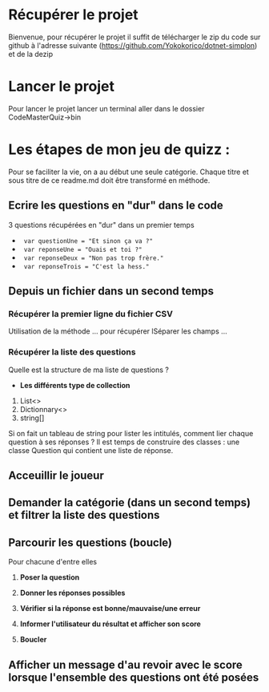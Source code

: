 # Récupérer le projet

Bienvenue, pour récupérer le projet il suffit de télécharger le zip du code sur github à l'adresse suivante (https://github.com/Yokokorico/dotnet-simplon) et de la dezip

# Lancer le projet 

Pour lancer le projet lancer un terminal aller dans le dossier CodeMasterQuiz->bin

# Les étapes de mon jeu de quizz :

Pour se faciliter la vie, on a au début une seule catégorie. Chaque titre et sous titre de ce readme.md doit être transformé en méthode.

## Ecrire les questions en "dur" dans le code

3 questions récupérées en "dur" dans un premier temps
 - ``` var questionUne = "Et sinon ça va ?"```
 - ``` var reponseUne = "Ouais et toi ?"```
 - ``` var reponseDeux = "Non pas trop frère."```
 - ``` var reponseTrois = "C'est la hess."```

## Depuis un fichier dans un second temps

### Récupérer la premier ligne du fichier CSV

Utilisation de la méthode ... pour récupérer lSéparer les champs ...

### Récupérer la liste des questions

Quelle est la structure de ma liste de questions ?
 - **Les différents type de collection**

1. List<>
2. Dictionnary<>
3. string[]

Si on fait un tableau de string pour lister les intitulés, comment lier chaque question à ses réponses ?
Il est temps de construire des classes : une classe Question qui contient une liste de réponse.

## Acceuillir le joueur

## Demander la catégorie (dans un second temps) et filtrer la liste des questions

## Parcourir les questions (boucle)
Pour chacune d'entre elles
1. **Poser la question**

2. **Donner les réponses possibles**

3. **Vérifier si la réponse est bonne/mauvaise/une erreur**

4. **Informer l'utilisateur du résultat et afficher son score**

5. **Boucler**

## Afficher un message d'au revoir avec le score lorsque l'ensemble des questions ont été posées